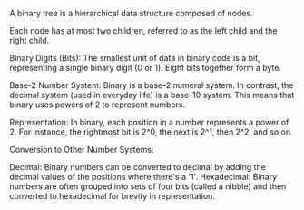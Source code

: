 A binary tree is a hierarchical data structure composed of nodes.

 Each node has at most two children, referred to as the left child and the right child.

Binary Digits (Bits): The smallest unit of data in binary code is a bit, representing a single binary digit (0 or 1).
 Eight bits together form a byte.

Base-2 Number System: Binary is a base-2 numeral system.
 In contrast, the decimal system (used in everyday life) is a base-10 system.
 This means that binary uses powers of 2 to represent numbers.

Representation: 
In binary, each position in a number represents a power of 2. 
For instance, the rightmost bit is 2^0, the next is 2^1, then 2^2, and so on.

Conversion to Other Number Systems:

Decimal:
 Binary numbers can be converted to decimal by adding the decimal values of the positions where there's a '1'.
Hexadecimal:
 Binary numbers are often grouped into sets of four bits (called a nibble) and then converted to hexadecimal for brevity in representation.
